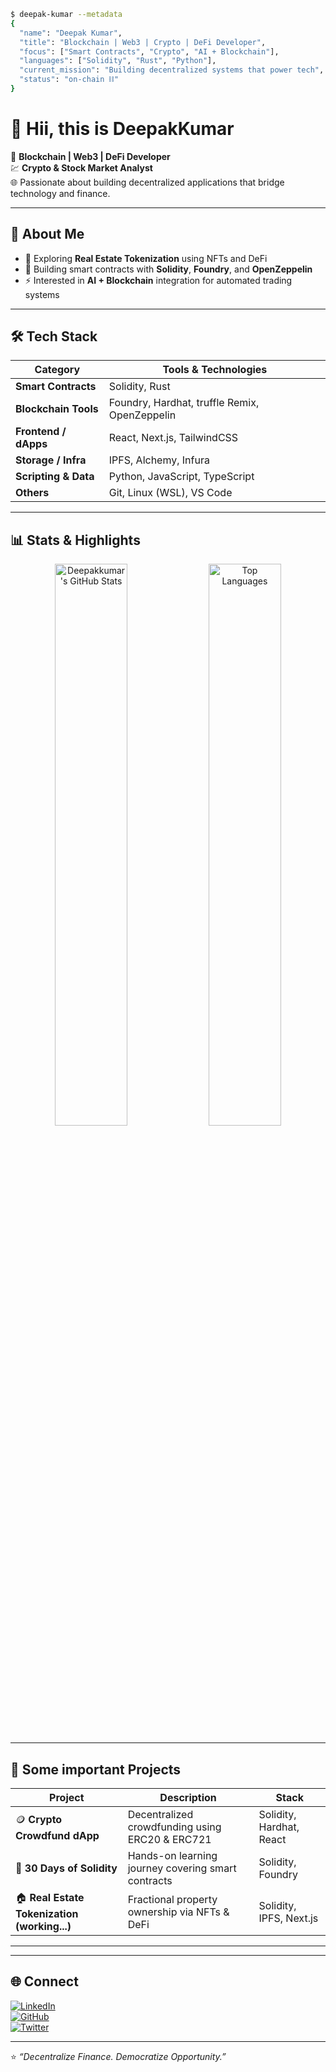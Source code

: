 ```bash
$ deepak-kumar --metadata
{
  "name": "Deepak Kumar",
  "title": "Blockchain | Web3 | Crypto | DeFi Developer",
  "focus": ["Smart Contracts", "Crypto", "AI + Blockchain"],
  "languages": ["Solidity", "Rust", "Python"],
  "current_mission": "Building decentralized systems that power tech",
  "status": "on-chain ⛓️"
}
```

# 👋 Hii, this is DeepakKumar  

🚀 **Blockchain | Web3 | DeFi Developer**  
💹 **Crypto & Stock Market Analyst**  
🌐 Passionate about building decentralized applications that bridge technology and finance.  

---

## 🧠 About Me  

- 🧱 Exploring **Real Estate Tokenization** using NFTs and DeFi  
- 🧩 Building smart contracts with **Solidity**, **Foundry**, and **OpenZeppelin**  
- ⚡ Interested in **AI + Blockchain** integration for automated trading systems  

---

## 🛠️ Tech Stack  

| Category | Tools & Technologies |
|-----------|----------------------|
| **Smart Contracts** | Solidity, Rust |
| **Blockchain Tools** | Foundry, Hardhat, truffle Remix, OpenZeppelin |
| **Frontend / dApps** | React, Next.js, TailwindCSS |
| **Storage / Infra** | IPFS, Alchemy, Infura |
| **Scripting & Data** | Python, JavaScript, TypeScript |
| **Others** | Git, Linux (WSL), VS Code |

---

## 📊 Stats & Highlights  

<p align="center">
  <img src="https://github-readme-stats.vercel.app/api?username=Deepakkumar2206&show_icons=true&hide_rank=true&bg_color=30,0a0a0a,1a1a1a,2a2a2a&title_color=00e6e6&text_color=cfcfcf&icon_color=00ffff&border_color=333333" alt="Deepakkumar's GitHub Stats" width="48%"/>
  <img src="https://github-readme-stats.vercel.app/api/top-langs/?username=Deepakkumar2206&layout=compact&bg_color=30,0a0a0a,1a1a1a,2a2a2a&title_color=00e6e6&text_color=cfcfcf&border_color=333333&hide=css,html,c" alt="Top Languages" width="48%"/>
</p>

---

## 🚀 Some important Projects  

| Project | Description | Stack |
|----------|--------------|--------|
| 🪙 **Crypto Crowdfund dApp** | Decentralized crowdfunding using ERC20 & ERC721 | Solidity, Hardhat, React |
| 🔗 **30 Days of Solidity** | Hands-on learning journey covering smart contracts | Solidity, Foundry |
| 🏠 **Real Estate Tokenization (working...)** | Fractional property ownership via NFTs & DeFi | Solidity, IPFS, Next.js |

---

---

## 🌐 Connect  

[![LinkedIn](https://img.shields.io/badge/LinkedIn-DeepakKumar-blue?style=flat-square&logo=linkedin)](https://www.linkedin.com/in/deepakkumar-j)  
[![GitHub](https://img.shields.io/badge/GitHub-Follow-black?style=flat-square&logo=github)](https://github.com/Deepakkumar2206)  
[![Twitter](https://img.shields.io/badge/Twitter-@DeepakCrypto-blue?style=flat-square&logo=twitter)](https://twitter.com/)  

---

⭐ *“Decentralize Finance. Democratize Opportunity.”*
